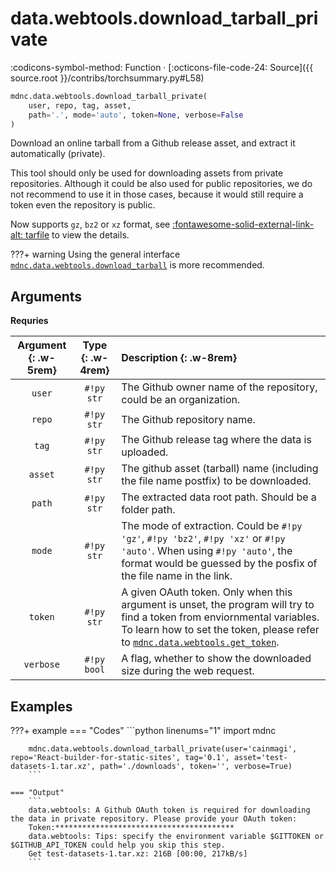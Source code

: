# data.webtools.download_tarball_private

:codicons-symbol-method: Function · [:octicons-file-code-24: Source]({{ source.root }}/contribs/torchsummary.py#L58)

```python
mdnc.data.webtools.download_tarball_private(
    user, repo, tag, asset,
    path='.', mode='auto', token=None, verbose=False
)
```

Download an online tarball from a Github release asset, and extract it automatically (private).

This tool should only be used for downloading assets from private repositories. Although it could be also used for public repositories, we do not recommend to use it in those cases, because it would still require a token even the repository is public.

Now supports `gz`, `bz2` or `xz` format, see [:fontawesome-solid-external-link-alt: tarfile][pydoc-tarfile] to view the details.

???+ warning
    Using the general interface [`mdnc.data.webtools.download_tarball`](../download_tarball) is more recommended.

## Arguments

**Requries**

| Argument {: .w-5rem} | Type {: .w-4rem} | Description {: .w-8rem} |
| :------: | :-----: | :---------- |
| `user`  | `#!py str` | The Github owner name of the repository, could be an organization. |
| `repo`  | `#!py str` | The Github repository name. |
| `tag`   | `#!py str` | The Github release tag where the data is uploaded. |
| `asset` | `#!py str` | The github asset (tarball) name (including the file name postfix) to be downloaded. |
| `path`  | `#!py str` | The extracted data root path. Should be a folder path. |
| `mode`  | `#!py str` | The mode of extraction. Could be `#!py 'gz'`, `#!py 'bz2'`, `#!py 'xz'` or `#!py 'auto'`. When using `#!py 'auto'`, the format would be guessed by the posfix of the file name in the link. |
| `token` | `#!py str` | A given OAuth token. Only when this argument is unset, the program will try to find a token from enviornmental variables. To learn how to set the token, please refer to [`mdnc.data.webtools.get_token`](../get_token). |
| `verbose`  | `#!py bool` | A flag, whether to show the downloaded size during the web request. |

## Examples

???+ example
    === "Codes"
        ```python linenums="1"
        import mdnc

        mdnc.data.webtools.download_tarball_private(user='cainmagi', repo='React-builder-for-static-sites', tag='0.1', asset='test-datasets-1.tar.xz', path='./downloads', token='', verbose=True)
        ```

    === "Output"
        ```
        data.webtools: A Github OAuth token is required for downloading the data in private repository. Please provide your OAuth token:
        Token:****************************************
        data.webtools: Tips: specify the environment variable $GITTOKEN or $GITHUB_API_TOKEN could help you skip this step.
        Get test-datasets-1.tar.xz: 216B [00:00, 217kB/s]
        ```

[pydoc-tarfile]:https://docs.python.org/3/library/tarfile.html "Read and write tar archive files"
